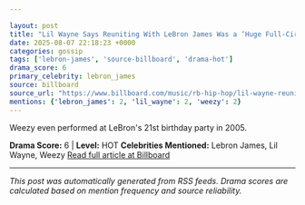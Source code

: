 ```yaml
---

layout: post
title: "Lil Wayne Says Reuniting With LeBron James Was a ‘Huge Full-Circle Moment’ After Meeting NBA Legend as Teen""
date: 2025-08-07 22:18:23 +0000
categories: gossip
tags: ['lebron-james', 'source-billboard', 'drama-hot']
drama_score: 6
primary_celebrity: lebron_james
source: billboard
source_url: "https://www.billboard.com/music/rb-hip-hop/lil-wayne-reunion-lebron-james-1236038950/""
mentions: {'lebron_james': 2, 'lil_wayne': 2, 'weezy': 2}
---
```


Weezy even performed at LeBron's 21st birthday party in 2005.

**Drama Score:** 6 | **Level:** HOT **Celebrities Mentioned:** Lebron James, Lil Wayne, Weezy [Read full article at Billboard](https://www.billboard.com/music/rb-hip-hop/lil-wayne-reunion-lebron-james-1236038950/)

---

*This post was automatically generated from RSS feeds. Drama scores are calculated based on mention frequency and source reliability.*